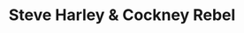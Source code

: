 ---
title: "Steve Harley & Cockney Rebel"
summary: "Were active until 1974/75 under the band name with the following line-up: Steve Harley - lead vocals Milton Reame James - keyboards Jean Paul Crocker - electric violin, guitars Paul Jeffreys - bass Stuart Elliott - drums From 1975, new line-up and name change to Steve Harley & Cockney Rebel."
slug: "steve-harley-cockney-rebel"
image: "steve-harley-cockney-rebel.jpg"
apple_music_artist_url: "https://music.apple.com/gb/artist/steve-harley-cockney-rebel/298647838"
wikipedia_url: "none"
---
